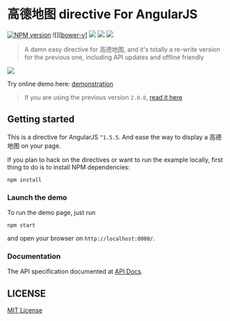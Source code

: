 高德地图 directive For AngularJS
============================

[![NPM version][npm-image]][npm-url]
![][[bower-v]]
![][david-url]
![][dt-url]
![][license-url]

> A damn easy directive for 高德地图, and it's totally a re-write version for the previous one, including API updates and offline friendly

![](https://raw.githubusercontent.com/leftstick/angular-amap/master/docs/offline.gif)

Try online demo here: [demonstration](http://leftstick.github.io/angular-amap/)

>If you are using the previous version `2.0.0`, [read it here](https://github.com/leftstick/angular-amap/tree/2.x)

## Getting started

This is a directive for AngularJS `^1.5.5`. And ease the way to display a 高德地图 on your page.

If you plan to hack on the directives or want to run the example locally, first thing to do is to install NPM dependencies:

```shell
npm install
```

### Launch the demo

To run the demo page, just run

```shell
npm start
```

and open your browser on `http://localhost:8080/`.

### Documentation
The API specification documented at [API Docs](https://github.com/leftstick/angular-amap/blob/master/docs/APIDocs.md).

## LICENSE ##

[MIT License](https://raw.githubusercontent.com/leftstick/angular-amap/master/LICENSE)


[npm-url]: https://npmjs.org/package/angular-amap
[npm-image]: https://img.shields.io/npm/v/angular-amap.svg
[david-url]: https://david-dm.org/leftstick/angular-amap.png
[dt-url]:https://img.shields.io/npm/dt/angular-amap.svg
[license-url]:https://img.shields.io/npm/l/angular-amap.svg
[bower-v]: https://img.shields.io/bower/v/angular-amap.svg
